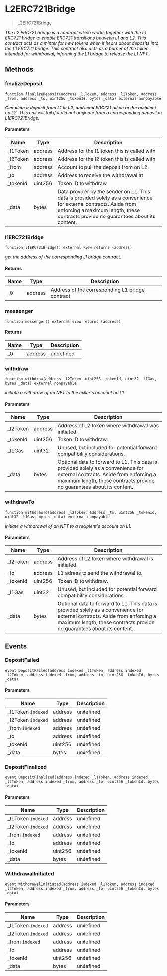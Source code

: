 # L2ERC721Bridge



> L2ERC721Bridge



*The L2 ERC721 bridge is a contract which works together with the L1 ERC721 bridge to enable ERC721 transitions between L1 and L2. This contract acts as a minter for new tokens when it hears about deposits into the L1 ERC721 bridge. This contract also acts as a burner of the token intended for withdrawal, informing the L1 bridge to release the L1 NFT.*

## Methods

### finalizeDeposit

```solidity
function finalizeDeposit(address _l1Token, address _l2Token, address _from, address _to, uint256 _tokenId, bytes _data) external nonpayable
```



*Complete a deposit from L1 to L2, and send ERC721 token to the recipient on L2. This call will fail if it did not originate from a corresponding deposit in L1ERC721Bridge.*

#### Parameters

| Name | Type | Description |
|---|---|---|
| _l1Token | address | Address for the l1 token this is called with
| _l2Token | address | Address for the l2 token this is called with
| _from | address | Account to pull the deposit from on L2.
| _to | address | Address to receive the withdrawal at
| _tokenId | uint256 | Token ID to withdraw
| _data | bytes | Data provider by the sender on L1. This data is provided        solely as a convenience for external contracts. Aside from enforcing a maximum        length, these contracts provide no guarantees about its content.

### l1ERC721Bridge

```solidity
function l1ERC721Bridge() external view returns (address)
```



*get the address of the corresponding L1 bridge contract.*


#### Returns

| Name | Type | Description |
|---|---|---|
| _0 | address | Address of the corresponding L1 bridge contract.

### messenger

```solidity
function messenger() external view returns (address)
```






#### Returns

| Name | Type | Description |
|---|---|---|
| _0 | address | undefined

### withdraw

```solidity
function withdraw(address _l2Token, uint256 _tokenId, uint32 _l1Gas, bytes _data) external nonpayable
```



*initiate a withdraw of an NFT to the caller&#39;s account on L1*

#### Parameters

| Name | Type | Description |
|---|---|---|
| _l2Token | address | Address of L2 token where withdrawal was initiated.
| _tokenId | uint256 | Token ID to withdraw.
| _l1Gas | uint32 | Unused, but included for potential forward compatibility considerations.
| _data | bytes | Optional data to forward to L1. This data is provided        solely as a convenience for external contracts. Aside from enforcing a maximum        length, these contracts provide no guarantees about its content.

### withdrawTo

```solidity
function withdrawTo(address _l2Token, address _to, uint256 _tokenId, uint32 _l1Gas, bytes _data) external nonpayable
```



*initiate a withdrawal of an NFT to a recipient&#39;s account on L1.*

#### Parameters

| Name | Type | Description |
|---|---|---|
| _l2Token | address | Address of L2 token where withdrawal is initiated.
| _to | address | L1 adress to send the withdrawal to.
| _tokenId | uint256 | Token ID to withdraw.
| _l1Gas | uint32 | Unused, but included for potential forward compatibility considerations.
| _data | bytes | Optional data to forward to L1. This data is provided        solely as a convenience for external contracts. Aside from enforcing a maximum        length, these contracts provide no guarantees about its content.



## Events

### DepositFailed

```solidity
event DepositFailed(address indexed _l1Token, address indexed _l2Token, address indexed _from, address _to, uint256 _tokenId, bytes _data)
```





#### Parameters

| Name | Type | Description |
|---|---|---|
| _l1Token `indexed` | address | undefined |
| _l2Token `indexed` | address | undefined |
| _from `indexed` | address | undefined |
| _to  | address | undefined |
| _tokenId  | uint256 | undefined |
| _data  | bytes | undefined |

### DepositFinalized

```solidity
event DepositFinalized(address indexed _l1Token, address indexed _l2Token, address indexed _from, address _to, uint256 _tokenId, bytes _data)
```





#### Parameters

| Name | Type | Description |
|---|---|---|
| _l1Token `indexed` | address | undefined |
| _l2Token `indexed` | address | undefined |
| _from `indexed` | address | undefined |
| _to  | address | undefined |
| _tokenId  | uint256 | undefined |
| _data  | bytes | undefined |

### WithdrawalInitiated

```solidity
event WithdrawalInitiated(address indexed _l1Token, address indexed _l2Token, address indexed _from, address _to, uint256 _tokenId, bytes _data)
```





#### Parameters

| Name | Type | Description |
|---|---|---|
| _l1Token `indexed` | address | undefined |
| _l2Token `indexed` | address | undefined |
| _from `indexed` | address | undefined |
| _to  | address | undefined |
| _tokenId  | uint256 | undefined |
| _data  | bytes | undefined |



